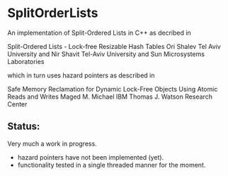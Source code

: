 # SplitOrderLists
An implementation of Split-Ordered Lists in C++ as decribed in 

Split-Ordered Lists - Lock-free Resizable Hash Tables
Ori Shalev
Tel Aviv University
and
Nir Shavit
Tel-Aviv University and Sun Microsystems Laboratories

which in turn uses hazard pointers as described in

Safe Memory Reclamation for Dynamic Lock-Free Objects Using Atomic Reads and Writes
Maged M. Michael
IBM Thomas J. Watson Research Center


## Status:
Very much a work in progress.

* hazard pointers have not been implemented (yet).
* functionality tested in a single threaded manner for the moment.
